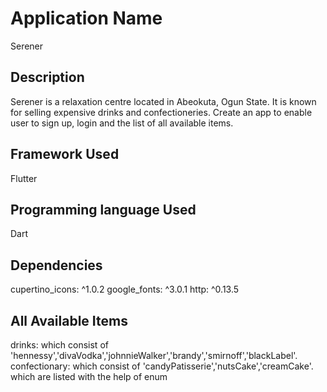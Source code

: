 # Application Name
Serener

## Description
Serener is a relaxation centre located in Abeokuta, Ogun State. It is known for selling expensive drinks and confectioneries. Create an app to enable user to sign up, login and the list of all available items. 

## Framework Used
Flutter

## Programming language Used
Dart

## Dependencies

 cupertino_icons: ^1.0.2
 google_fonts: ^3.0.1
 http: ^0.13.5

## All Available Items
drinks: which consist of 'hennessy','divaVodka','johnnieWalker','brandy','smirnoff','blackLabel'.
confectionary: which consist of 'candyPatisserie','nutsCake','creamCake'. which are listed with the help of enum
